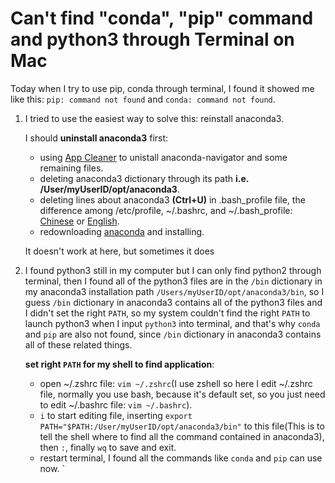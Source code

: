 # Can't find "conda", "pip" command and python3 through Terminal on Mac

Today when I try to use pip, conda through terminal, I found it showed me like this:
`pip: command not found` and `conda: command not found`.

1. I tried to use the easiest way to solve this: reinstall anaconda3.

    I should **uninstall anaconda3** first:
   - using [App Cleaner](https://nektony.com/mac-app-cleaner) to unistall anaconda-navigator and some remaining files.
   - deleting anaconda3 dictionary through its path **i.e. /User/myUserID/opt/anaconda3**.
   - deleting lines about anaconda3 **(Ctrl+U)** in .bash_profile file, the difference among /etc/profile, ~/.bashrc, and ~/.bash_profile: [Chinese](https://zhuanlan.zhihu.com/p/25944849) or [English](https://www.stefaanlippens.net/bashrc_and_others/).
   - redownloading [anaconda](https://www.anaconda.com/distribution/) and installing.
   
    It doesn't work at here, but sometimes it does 

2. I found python3 still in my computer but I can only find python2 through terminal, then I found all of the python3 files are in the `/bin` dictionary in my anaconda3 installation path `/Users/myUserID/opt/anaconda3/bin`, so I guess `/bin` dictionary in anaconda3 contains all of the python3 files and I didn't set the right `PATH`, so my system couldn't find the right `PATH` to launch python3 when I input `python3` into terminal, and that's why `conda` and `pip` are also not found, since `/bin` dictionary in anaconda3 contains all of these related things. 

    **set right `PATH` for my shell to find application**:
   - open ~/.zshrc file: `vim ~/.zshrc`(I use zshell so here I edit ~/.zshrc file, normally you use bash, because it's default set, so you just need to edit ~/.bashrc file: `vim ~/.bashrc`).
   - `i` to start editing file, inserting `export PATH="$PATH:/User/myUserID/opt/anaconda3/bin"` to this file(This is to tell the shell where to find all the command contained in anaconda3), then `:`, finally `wq` to save and exit.
   - restart terminal, I found all the commands like `conda` and `pip` can use now.
`
